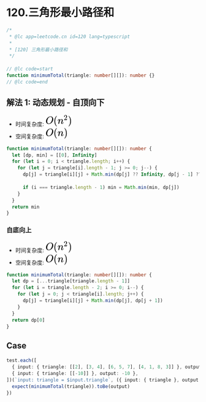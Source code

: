 # 120.三角形最小路径和

```ts
/*
 * @lc app=leetcode.cn id=120 lang=typescript
 *
 * [120] 三角形最小路径和
 */

// @lc code=start
function minimumTotal(triangle: number[][]): number {}
// @lc code=end
```

## 解法 1: 动态规划 - 自顶向下

- 时间复杂度: <!-- $O(n^2)$ --> <img style="transform: translateY(0.1em); background: white;" src="./svg/o-n-power-2.svg" alt="O(n^2)">
- 空间复杂度: <!-- $O(n)$ --> <img style="transform: translateY(0.1em); background: white;" src="./svg/o-n.svg" alt="O(n)">

```ts
function minimumTotal(triangle: number[][]): number {
  let [dp, min] = [[0], Infinity]
  for (let i = 0; i < triangle.length; i++) {
    for (let j = triangle[i].length - 1; j >= 0; j--) {
      dp[j] = triangle[i][j] + Math.min(dp[j] ?? Infinity, dp[j - 1] ?? Infinity)

      if (i === triangle.length - 1) min = Math.min(min, dp[j])
    }
  }
  return min
}
```

### 自底向上

- 时间复杂度: <!-- $O(n^2)$ --> <img style="transform: translateY(0.1em); background: white;" src="./svg/o-n-power-2.svg" alt="O(n^2)">
- 空间复杂度: <!-- $O(n)$ --> <img style="transform: translateY(0.1em); background: white;" src="./svg/o-n.svg" alt="O(n)">

```ts
function minimumTotal(triangle: number[][]): number {
  let dp = [...triangle[triangle.length - 1]]
  for (let i = triangle.length - 2; i >= 0; i--) {
    for (let j = 0; j < triangle[i].length; j++) {
      dp[j] = triangle[i][j] + Math.min(dp[j], dp[j + 1])
    }
  }
  return dp[0]
}
```

## Case

```ts
test.each([
  { input: { triangle: [[2], [3, 4], [6, 5, 7], [4, 1, 8, 3]] }, output: 11 },
  { input: { triangle: [[-10]] }, output: -10 },
])(`input: triangle = $input.triangle`, ({ input: { triangle }, output }) => {
  expect(minimumTotal(triangle)).toBe(output)
})
```
